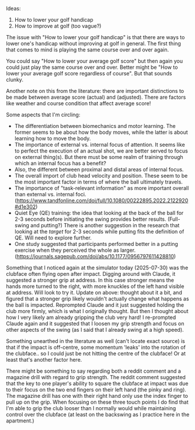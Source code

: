 Ideas:
1. How to lower your golf handicap
2. How to improve at golf (too vague?)
   

The issue with "How to lower your golf handicap" is that there are ways to lower one's handicap without improving at golf in general. The first thing that comes to mind is playing the same course over and over again.

You could say "How to lower your average golf score" but then again you could just play the same course over and over. Better might be "How to lower your average golf score regardless of course". But that sounds clunky.

Another note on this from the literature: there are important distinctions to be made between average score (actual) and (adjusted). There are factors like weather and course condition that affect average score!

Some aspects that I'm circling:
- The differentiation between biomechanics and motor learning. The former seems to be about how the body moves, while the latter is about learning how to move the body.
- The importance of external vs. internal focus of attention. It seems like to perfect the execution of an actual shot, we are better served to focus on external thing(s). But there must be some realm of training through which an internal focus has a benefit?
- Also, the different between proximal and distal areas of internal focus.
- The overall import of club head velocity and position. These seem to be the most important factor in terms of where the ball ultimately travels.
- The importance of "task-relevant information" as more important overall than external vs. internal foci. (https://www.tandfonline.com/doi/full/10.1080/00222895.2022.2122920#d1e302)
- Quiet Eye (QE) training: the idea that looking at the back of the ball for 2-3 seconds before initiating the swing provides better results. (Full-swing and putting?) There is another suggestion in the research that looking at the *target* for 2-3 seconds while putting fits the definition of QE. Will need to explore further.
- One study suggested that participants performed better in a putting exercise when they perceived the whole as larger. (https://journals.sagepub.com/doi/abs/10.1177/0956797611428810)

Something that I noticed again at the simulator today (2025-07-30) was the clubface often flying open after impact. Digging around with Claude, it suggested a stronger grip at address. In this case stronger means the hands more turned to the right, with more knuckles of the left hand visible at address. Will look to try it.
Update on above: thought about it a bit, and figured that a stronger grip likely wouldn't actually change what happens as the ball is impacted. Reprompted Claude and it just suggested holding the club more firmly, which is what I originally thought. But then I thought about how I very likely am already gripping the club very hard! I re-prompted Claude again and it suggested that I loosen my grip strength and focus on other aspects of the swing (as I said that I already swing at a high speed).

Something unearthed in the literature as well (can't locate exact source) is that if the impact is off-centre, some momentum 'leaks' into the rotation of the clubface.. so I could just be not hitting the centre of the clubface! Or at least that's another factor here.

There might be something to say regarding both a reddit comment and a magazine drill with regard to grip strength. The reddit comment suggested that the key to one player's ability to square the clubface at impact was due to their focus on the two end fingers on their left hand (the pinky and ring). The magazine drill has one with their right hand only use the index finger to pull up on the grip. When focusing on these three touch points I do find that I'm able to grip the club looser than I normally would while maintaining control over the clubface (at least on the backswing as I practice here in the apartment.)
